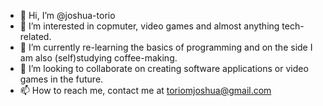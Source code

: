 - 👋 Hi, I’m @joshua-torio
- 👀 I’m interested in copmuter, video games and almost anything tech-related.
- 🌱 I’m currently re-learning the basics of programming and on the side I am also (self)studying coffee-making.
- 💞️ I’m looking to collaborate on creating software applications or video games in the future.
- 📫 How to reach me, contact me at toriomjoshua@gmail.com

<!---
joshua-torio/joshua-torio is a ✨ special ✨ repository because its `README.md` (this file) appears on your GitHub profile.
You can click the Preview link to take a look at your changes.
--->
